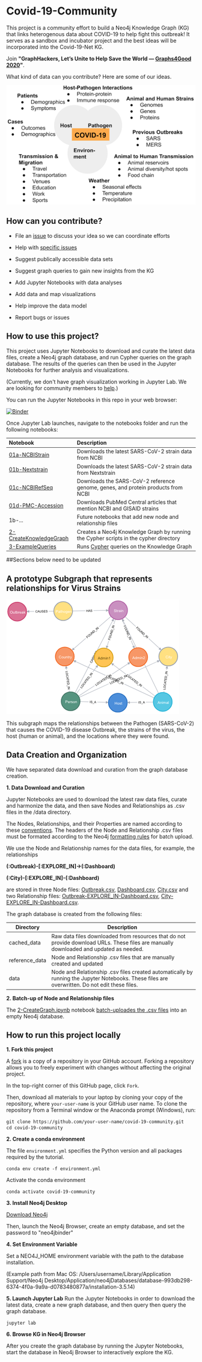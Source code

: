 # Covid-19-Community

This project is a community effort to build a Neo4j Knowledge Graph (KG) that links heterogenous data about COVID-19 to help fight this outbreak! It serves as a sandbox and incubator project and the best ideas will be incorporated into the Covid-19-Net KG.

Join **"GraphHackers, Let’s Unite to Help Save the World — [Graphs4Good 2020](https://medium.com/neo4j/graphhackers-lets-unite-to-help-save-the-world-graphs4good-2020-fed53562b41f)"**.

What kind of data can you contribute? Here are some of our ideas.

![](docs/datatypes.png)

## How can you contribute?

* File an [issue](https://github.com/covid-19-net/covid-19-community/issues/new) to discuss your idea so we can coordinate efforts

* Help with [specific issues](https://github.com/covid-19-net/covid-19-community/labels/help%20wanted)
* Suggest publically accessible data sets
* Suggest graph queries to gain new insights from the KG
* Add Jupyter Notebooks with data analyses
* Add data and map visualizations
* Help improve the data model
* Report bugs or issues


## How to use this project?
This project uses Jupyter Notebooks to download and curate the latest data files, create a Neo4j graph database, and run Cypher queries on the graph database. The results of the queries can then be used in the Jupyter Notebooks for further analysis and visualizations.

(Currently, we don't have graph visualization working in Jupyter Lab. We are looking for community members to [help](https://github.com/covid-19-net/covid-19-community/issues/1).)

You can run the Jupyter Notebooks in this repo in your web browser:

[![Binder](https://aws-uswest2-binder.pangeo.io/badge_logo.svg)](https://aws-uswest2-binder.pangeo.io/v2/gh/covid-19-net/covid-19-community/master?urlpath=lab)

Once Jupyter Lab launches, navigate to the notebooks folder and run the following notebooks:

|Notebook|Description|
|:-------|:----------|
|[01a-NCBIStrain](notebooks/01a-NCBIStrain.ipynb)| Downloads the latest SARS-CoV-2 strain data from NCBI|
|[01b-Nextstrain](notebooks/01b-Nextstrain.ipynb)| Downloads the latest SARS-CoV-2 strain data from Nextstrain|
|[01c-NCBIRefSeq](notebooks/01c-NCBIRefSeq.ipynb)| Downloads the SARS-CoV-2 reference genome, genes, and protein products from NCBI|
|[01d-PMC-Accession](notebooks/01d-PMC-Accession.ipynb)| Downloads PubMed Central articles that mention NCBI and GISAID strains|
|1b-...|Future notebooks that add new node and relationship files|
|[2-CreateKnowledgeGraph](notebooks/2-CreateKnowledgeGraph.ipynb)|Creates a Neo4j Knowledge Graph by running the Cypher scripts in the cypher directory|
|[3-ExampleQueries](notebooks/3-ExampleQueries.ipynb)| Runs [Cypher](https://neo4j.com/developer/cypher-query-language/) queries on the Knowledge Graph|

##Sections below need to be updated

## A prototype Subgraph that represents relationships for Virus Strains

![](docs/strains.png)

This subgraph maps the relationships between the Pathogen (SARS-CoV-2) that causes the COVID-19 disease Outbreak, the strains of the virus, the host (human or animal), and the locations where they were found.

## Data Creation and Organization
We have separated data download and curation from the graph database creation. 

**1. Data Download and Curation**

Jupyter Notebooks are used to download the latest raw data files, curate and harmonize the data, and then save Nodes and Relationships as .csv files in the /data directory.

The Nodes, Relationships, and their Properties are named according to these [conventions](https://neo4j.com/docs/cypher-manual/current/syntax/naming/). The headers of the Node and Relationship .csv files must be formated according to the Neo4j [formatting rules](https://neo4j.com/docs/operations-manual/current/tools/import/file-header-format/) for batch upload.

We use the Node and Relationship names for the data files, for example, the relationships

**(:Outbreak)-[:EXPLORE_IN]->(:Dashboard)**

**(:City)-[:EXPLORE_IN]-(:Dashboard)**

are stored in three Node files: [Outbreak.csv](reference_data/nodes/Outbreak.csv), [Dashboard.csv](reference_data/nodes/Dashboard.csv), [City.csv](data/nodes/City.csv) and two Relationship files: [Outbreak-EXPLORE_IN-Dashboard.csv](reference_data/relationships/Outbreak-EXPLORE_IN-Dashboard.csv), [City-EXPLORE_IN-Dashboard.csv](reference_data/relationships/City-EXPLORE_IN-Dashboard.csv).

The graph database is created from the following files:

|Directory|Description|
|---------|-----------|
|cached_data|Raw data files downloaded from resources that do not provide download URLs. These files are manually downloaded and updated as needed.|
|reference_data|Node and Relationship .csv files that are manually created and updated|
|data|Node and Relationship .csv files created automatically by running the Jupyter Notebooks. These files are overwritten. Do not edit these files.|

**2. Batch-up of Node and Relationship files**

The [2-CreateGraph.ipynb](notebooks/2-CreateGraph.ipynb) notebook [batch-uploades the .csv files](https://neo4j.com/docs/operations-manual/current/tools/import/) into an empty Neo4j database.

## How to run this project locally

**1. Fork this project**

A [fork](https://help.github.com/en/articles/fork-a-repo) is a copy of a repository in your GitHub account. Forking a repository allows you to freely experiment with changes without affecting the original project.

In the top-right corner of this GitHub page, click ```Fork```.

Then, download all materials to your laptop by cloning your copy of the repository, where ```your-user-name``` is your GitHub user name. To clone the repository from a Terminal window or the Anaconda prompt (Windows), run:

```
git clone https://github.com/your-user-name/covid-19-community.git
cd covid-19-community
```

**2. Create a conda environment**

The file `environment.yml` specifies the Python version and all packages required by the tutorial. 
```
conda env create -f environment.yml
```

Activate the conda environment
```
conda activate covid-19-community
```

**3. Install Neo4j Desktop**

[Download Neo4j](https://neo4j.com/download/)

Then, launch the Neo4j Browser, create an empty database, and set the password to "neo4jbinder"

**4. Set Environment Variable**

Set a NEO4J_HOME environment variable with the path to the database installation.

(Example path from Mac OS: /Users/username/Library/Application Support/Neo4j Desktop/Application/neo4jDatabases/database-993db298-6374-4f0a-9a9a-d0783480877a/installation-3.5.14)

**5. Launch Jupyter Lab**
Run the Jupyter Notebooks in order to download the latest data, create a new graph database, and then query then query the graph database.

```
jupyter lab
```

**6. Browse KG in Neo4j Browser**

After you create the graph database by running the Jupyter Notebooks, start the database in Neo4j Browser to interactively explore the KG.







